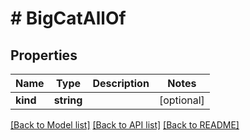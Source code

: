# # BigCatAllOf

## Properties

Name | Type | Description | Notes
------------ | ------------- | ------------- | -------------
**kind** | **string** |  | [optional] 

[[Back to Model list]](../../README.md#documentation-for-models) [[Back to API list]](../../README.md#documentation-for-api-endpoints) [[Back to README]](../../README.md)



